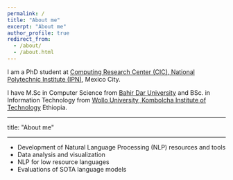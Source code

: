 ```yaml
---
permalink: /
title: "About me"
excerpt: "About me"
author_profile: true
redirect_from: 
  - /about/
  - /about.html
---
```


I am a PhD student at <a href="https://www.cic.ipn.mx/"> Computing Research Center (CIC), National Polytechnic Institute (IPN)</a>, Mexico City.

I have M.Sc in Computer Science from <a  href= "https://bit.bdu.edu.et/"> Bahir Dar University</a> and 
BSc. in Information Technology from  <a href="https://wu.edu.et/"> Wollo University, Kombolcha Institute of Technology</a> Ethiopia.

---
title: "About me"

---

<div class="csc-header csc-header-n1">
<ul>
<li>Development of Natural Language Processing (NLP) resources and tools</li>
<li>Data analysis and visualization</li>
<li>NLP for low resource languages </li>
<li>Evaluations of SOTA language models</li>
</ul>
</div>
